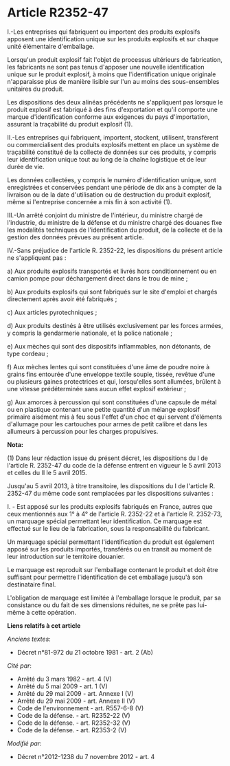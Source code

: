 # Article R2352-47

I.-Les entreprises qui fabriquent ou importent des produits explosifs apposent une identification unique sur les produits
explosifs et sur chaque unité élémentaire d'emballage. 

Lorsqu'un produit explosif fait l'objet de processus ultérieurs de fabrication, les fabricants ne sont pas tenus d'apposer
une nouvelle identification unique sur le produit explosif, à moins que l'identification unique originale n'apparaisse plus
de manière lisible sur l'un au moins des sous-ensembles unitaires du produit. 

Les dispositions des deux alinéas précédents ne s'appliquent pas lorsque le produit explosif est fabriqué à des fins
d'exportation et qu'il comporte une marque d'identification conforme aux exigences du pays d'importation, assurant la
traçabilité du produit explosif (1). 

II.-Les entreprises qui fabriquent, importent, stockent, utilisent, transfèrent ou commercialisent des produits explosifs
mettent en place un système de traçabilité constitué de la collecte de données sur ces produits, y compris leur
identification unique tout au long de la chaîne logistique et de leur durée de vie. 

Les données collectées, y compris le numéro d'identification unique, sont enregistrées et conservées pendant une période de
dix ans à compter de la livraison ou de la date d'utilisation ou de destruction du produit explosif, même si l'entreprise
concernée a mis fin à son activité (1). 

III.-Un arrêté conjoint du ministre de l'intérieur, du ministre chargé de l'industrie, du ministre de la défense et du
ministre chargé des douanes fixe les modalités techniques de l'identification du produit, de la collecte et de la gestion des
données prévues au présent article. 

IV.-Sans préjudice de l'article R. 2352-22, les dispositions du présent article ne s'appliquent pas : 

a) Aux produits explosifs transportés et livrés hors conditionnement ou en camion pompe pour déchargement direct dans le trou
de mine ; 

b) Aux produits explosifs qui sont fabriqués sur le site d'emploi et chargés directement après avoir été fabriqués ; 

c) Aux articles pyrotechniques ; 

d) Aux produits destinés à être utilisés exclusivement par les forces armées, y compris la gendarmerie nationale, et la
police nationale ; 

e) Aux mèches qui sont des dispositifs inflammables, non détonants, de type cordeau ;

f) Aux mèches lentes qui sont constituées d'une âme de poudre noire à grains fins entourée d'une enveloppe textile souple,
tissée, revêtue d'une ou plusieurs gaines protectrices et qui, lorsqu'elles sont allumées, brûlent à une vitesse
prédéterminée sans aucun effet explosif extérieur ;

g) Aux amorces à percussion qui sont constituées d'une capsule de métal ou en plastique contenant une petite quantité d'un
mélange explosif primaire aisément mis à feu sous l'effet d'un choc et qui servent d'éléments d'allumage pour les cartouches
pour armes de petit calibre et dans les allumeurs à percussion pour les charges propulsives.

**Nota:**

(1) Dans leur rédaction issue du présent décret, les dispositions du I de l'article R. 2352-47 du code de la défense entrent
en vigueur le 5 avril 2013 et celles du II le 5 avril 2015.

Jusqu'au 5 avril 2013, à titre transitoire, les dispositions du I de l'article R. 2352-47 du même code sont remplacées par
les dispositions suivantes :

I. - Est apposé sur les produits explosifs fabriqués en France, autres que ceux mentionnés aux 1° à 4° de l'article R.
2352-22 et à l'article R. 2352-73, un marquage spécial permettant leur identification. Ce marquage est effectué sur le lieu
de la fabrication, sous la responsabilité du fabricant.

Un marquage spécial permettant l'identification du produit est également apposé sur les produits importés, transférés ou en
transit au moment de leur introduction sur le territoire douanier.

Le marquage est reproduit sur l'emballage contenant le produit et doit être suffisant pour permettre l'identification de cet
emballage jusqu'à son destinataire final.

L'obligation de marquage est limitée à l'emballage lorsque le produit, par sa consistance ou du fait de ses dimensions
réduites, ne se prête pas lui-même à cette opération.

**Liens relatifs à cet article**

_Anciens textes_:

  - Décret n°81-972 du 21 octobre 1981 - art. 2 (Ab)

_Cité par_:

  - Arrêté du 3 mars 1982 - art. 4 (V)
  - Arrêté du 5 mai 2009 - art. 1 (V)
  - Arrêté du 29 mai 2009 - art. Annexe I (V)
  - Arrêté du 29 mai 2009 - art. Annexe II (V)
  - Code de l'environnement - art. R557-6-8 (V)
  - Code de la défense. - art. R2352-22 (V)
  - Code de la défense. - art. R2352-32 (V)
  - Code de la défense. - art. R2353-2 (V)

_Modifié par_:

  - Décret n°2012-1238 du 7 novembre 2012 - art. 4
